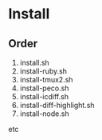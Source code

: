 # Install

## Order

1. install.sh
2. install-ruby.sh
3. install-tmux2.sh
4. install-peco.sh
6. install-icdiff.sh
5. install-diff-highlight.sh
7. install-node.sh

etc
